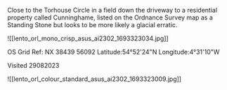 Close to the Torhouse Circle in a field down the driveway to a residential property called Cunninghame, listed on the Ordnance Survey map as a Standing Stone but looks to be more likely a glacial erratic. 

![[lento_orl_mono_crisp_asus_ai2302_1693323034.jpg]]

OS Grid Ref: NX 38439 56092
Latitude:54°52'24"N
Longitude:4°31'10"W

Visited 29082023

![[lento_orl_colour_standard_asus_ai2302_1693323009.jpg]]